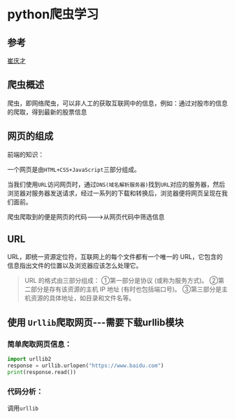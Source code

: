 # python爬虫学习

## 参考

[崔庆才](https://cuiqingcai.com/1052.html)

## 爬虫概述

爬虫，即网络爬虫，可以非人工的获取互联网中的信息，例如：通过对股市的信息的爬取，得到最新的股票信息

## 网页的组成

前端的知识：

一个网页是由`HTML+CSS+JavaScript`三部分组成。

当我们使用`URL`访问网页时，通过`DNS(域名解析服务器)`找到`URL`对应的服务器，然后浏览器对服务器发送请求，经过一系列的下载和转换后，浏览器便将网页呈现在我们面前。

爬虫爬取到的便是网页的代码--->从网页代码中筛选信息



## URL

URL，即统一资源定位符，互联网上的每个文件都有一个唯一的 URL，它包含的信息指出文件的位置以及浏览器应该怎么处理它。

>URL 的格式由三部分组成： ①第一部分是协议 (或称为服务方式)。 ②第二部分是存有该资源的主机 IP 地址 (有时也包括端口号)。 ③第三部分是主机资源的具体地址，如目录和文件名等。

## 使用 `Urllib`爬取网页---需要下载urllib模块

### 简单爬取网页信息：

```python
import urllib2
response = urllib.urlopen("https://www.baidu.com")
print(response.read())
```

### 代码分析：

调用`urllib`
